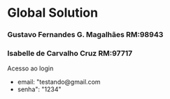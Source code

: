 <h1> Global Solution </h1>

<h3> Gustavo Fernandes G. Magalhães RM:98943 </h3>
<h3> Isabelle de Carvalho Cruz RM:97717 </h3>

<p> Acesso ao login </p>
<ul> 
    <li> email: "testando@gmail.com </li>
    <li> senha": "1234" </li>
</ul>




